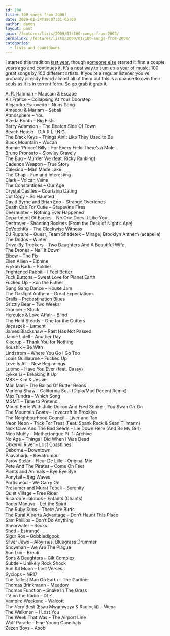 ```yaml
---
id: 200
title: 100 songs from 2008!
date: 2009-01-24T19:07:31-05:00
author: damon
layout: post
guid: /features/lists/2009/01/100-songs-from-2008/
permalink: /features/lists/2009/01/100-songs-from-2008/
categories:
  - lists and countdowns
---
```

I started this tradition [last year](http://www.radioslipstream.com/features/lists/2008/01/my-top-101-songs-from-2007/), though s[omeone else](http://www.solakov.com/) started it first a couple years ago and [continues it](http://is.gd/esWi). It’s a neat way to sum up a year of music: 100 great songs by 100 different artists. If you’re a regular listener you’ve probably already heard almost all of them but this is a chance to own their souls as it is in torrent form. So [go grab it grab it](http://tinyurl.com/dmkbnv).

<!--more-->

  
A. R. Rahman – Mausam & Escape  
Air France – Collapsing At Your Doorstep  
Alejandro Escovedo – Nuns Song  
Amadou & Mariam – Sabali  
Atmosphere – You  
Azeda Booth – Big Fists  
Barry Adamson – The Beaten Side Of Town  
Beach House – D.A.R.L.I.N.G.  
The Black Keys – Things Ain’t Like They Used to Be  
Black Mountain – Wucan  
Bonnie ‘Prince’ Billy – For Every Field There’s a Mole  
Bruno Pronsato – Slowley Gravely  
The Bug – Murder We (feat. Ricky Ranking)  
Cadence Weapon – True Story  
Calexico – Man Made Lake  
The Chap – Fun and Interesting  
Clark – Volcan Veins  
The Constantines – Our Age  
Crystal Castles – Courtship Dating  
Cut Copy – So Haunted  
David Byrne and Brian Eno – Strange Overtones  
Death Cab For Cutie – Grapevine Fires  
Deerhunter – Nothing Ever Happened  
Department Of Eagles – No One Does It Like You  
Destroyer – Shooting Rockets (From the Desk of Night’s Ape)  
DeVotchKa – The Clockwise Witness  
DJ Rupture – Quest, Team Shadetek – Mirage, Brooklyn Anthem (acapella)  
The Dodos – Winter  
Drive-By Truckers – Two Daughters And A Beautiful Wife  
The Drones – Nail It Down  
Elbow – The Fix  
Ellen Allien – Elphine  
Erykah Badu – Soldier  
Frightened Rabbit – I Feel Better  
Fuck Buttons – Sweet Love for Planet Earth  
Fucked Up – Son the Father  
Gang Gang Dance – House Jam  
The Gaslight Anthem – Great Expectations  
Grails – Predestination Blues  
Grizzly Bear – Two Weeks  
Grouper – Stuck  
Hercules & Love Affair – Blind  
The Hold Steady – One for the Cutters  
Jacaszek – Lament  
James Blackshaw – Past Has Not Passed  
Jamie Lidell – Another Day  
Kleerup – Thank You for Nothing  
Koushik – Be With  
Lindstrom – Where You Go I Go Too  
Louis Guilliaume – Fucked Up  
Love Is All – New Beginnings  
Luomo – Have You Ever (feat. Cassy)  
Lykke Li – Breaking It Up  
M83 – Kim & Jessie  
Man Man – The Ballad Of Butter Beans  
Marlena Shaw – California Soul (Diplo/Mad Decent Remix)  
Max Tundra – Which Song  
MGMT – Time to Pretend  
Mount Eerie With Julie Doiron And Fred Squire – You Swan Go On  
The Mountain Goats – Lovecraft In Brooklyn  
The Neighbourhood Council – Liver and Tan  
Neon Neon – Trick For Treat (Feat. Spank Rock & Sean Tillmann)  
Nick Cave And The Bad Seeds – Lie Down Here (And Be My Girl)  
Nico Muhly – Mothertongue Pt. 1: Archive  
No Age – Things I Did When I Was Dead  
Okkervil River – Lost Coastlines  
Osborne – Downtown  
Paavoharju – Kevatrumpu  
Parov Stelar – Fleur De Lille – Original Mix  
Pete And The Pirates – Come On Feet  
Plants and Animals – Bye Bye Bye  
Ponytail – Beg Waves  
Portishead – We Carry On  
Prosumer and Murat Tepeli – Serenity  
Quiet Village – Free Rider  
Ricardo Villalobos – Enfants (Chants)  
Roots Manuva – Let the Spirit  
The Ruby Suns – There Are Birds  
The Rural Alberta Advantage – Don’t Haunt This Place  
Sam Phillips – Don’t Do Anything  
Shearwater – Rooks  
Shed – Estrangé  
Sigur Ros – Gobbledigook  
Silver Jews – Aloyisius, Bluegrass Drummer  
Snowman – We Are The Plague  
Son Lux – Break  
Sons & Daughters – Gilt Complex  
Subtle – Unlikely Rock Shock  
Sun Kil Moon – Lost Verses  
Syclops – NR17  
The Tallest Man On Earth – The Gardner  
Thomas Brinkmann – Meadow  
Thomas Function – Snake In The Grass  
TV on the Radio – DLZ  
Vampire Weekend – Walcott  
The Very Best (Esau Mwamwaya & Radioclit) – Wena  
The Walkmen – I Lost You  
The Week That Was – The Airport Line  
Wolf Parade – Fine Young Cannibals  
Zazen Boys – Asobi